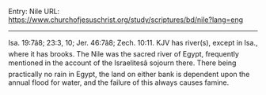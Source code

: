 Entry: Nile
URL: https://www.churchofjesuschrist.org/study/scriptures/bd/nile?lang=eng

---

Isa. 19:7â8; 23:3, 10; Jer. 46:7â8; Zech. 10:11. KJV has river(s), except in Isa., where it has brooks. The Nile was the sacred river of Egypt, frequently mentioned in the account of the Israelitesâ sojourn there. There being practically no rain in Egypt, the land on either bank is dependent upon the annual flood for water, and the failure of this always causes famine.
